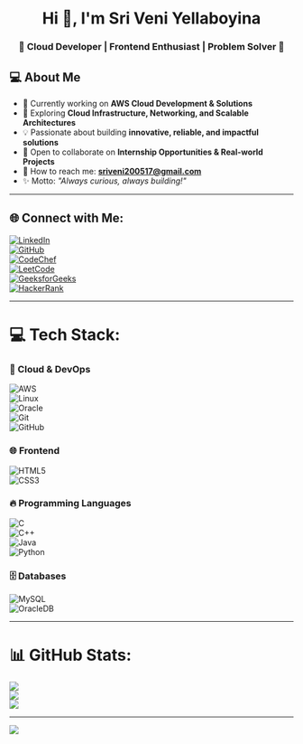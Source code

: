<h1 align="center">Hi 👋, I'm Sri Veni Yellaboyina</h1>
<h3 align="center">🌟 Cloud Developer | Frontend Enthusiast | Problem Solver 🌟</h3>

## 💻 About Me  
- 🚀 Currently working on **AWS Cloud Development & Solutions**  
- 🌱 Exploring **Cloud Infrastructure, Networking, and Scalable Architectures**  
- 💡 Passionate about building **innovative, reliable, and impactful solutions**  
- 🤝 Open to collaborate on **Internship Opportunities & Real-world Projects**  
- 📧 How to reach me: **sriveni200517@gmail.com**  
- ✨ Motto: *"Always curious, always building!"*  

---

## 🌐 Connect with Me:
[![LinkedIn](https://img.shields.io/badge/LinkedIn-%230077B5.svg?logo=linkedin&logoColor=white)](https://www.linkedin.com/in/sriveniyellaboyina/)  
[![GitHub](https://img.shields.io/badge/GitHub-000000.svg?logo=github&logoColor=white)](https://github.com/Sriveniyellaboyina)  
[![CodeChef](https://img.shields.io/badge/CodeChef-%235B4638.svg?logo=codechef&logoColor=white)](https://www.codechef.com/users/sriveni_200517)  
[![LeetCode](https://img.shields.io/badge/LeetCode-%23FFA116.svg?logo=leetcode&logoColor=white)](https://leetcode.com/u/Sri_veni_05/)  
[![GeeksforGeeks](https://img.shields.io/badge/GeeksforGeeks-%2300C853.svg?logo=geeksforgeeks&logoColor=white)](https://www.geeksforgeeks.org/user/sriveni7ov6/)  
[![HackerRank](https://img.shields.io/badge/HackerRank-%2300EA64.svg?logo=hackerrank&logoColor=white)](https://www.hackerrank.com/profile/Sriveni200517)  

---

# 💻 Tech Stack:
### 🚀 Cloud & DevOps
![AWS](https://img.shields.io/badge/AWS-%23FF9900.svg?style=for-the-badge&logo=amazonaws&logoColor=white)  
![Linux](https://img.shields.io/badge/Linux-%23FCC624.svg?style=for-the-badge&logo=linux&logoColor=black)  
![Oracle](https://img.shields.io/badge/Oracle-%23F00000.svg?style=for-the-badge&logo=oracle&logoColor=white)  
![Git](https://img.shields.io/badge/Git-%23F05032.svg?style=for-the-badge&logo=git&logoColor=white)  
![GitHub](https://img.shields.io/badge/GitHub-%23121011.svg?style=for-the-badge&logo=github&logoColor=white)  

### 🌐 Frontend
![HTML5](https://img.shields.io/badge/HTML5-%23E34F26.svg?style=for-the-badge&logo=html5&logoColor=white)  
![CSS3](https://img.shields.io/badge/CSS3-%231572B6.svg?style=for-the-badge&logo=css3&logoColor=white)  

### 🔥 Programming Languages
![C](https://img.shields.io/badge/C-%2300599C.svg?style=for-the-badge&logo=c&logoColor=white)  
![C++](https://img.shields.io/badge/C++-%2300599C.svg?style=for-the-badge&logo=c%2B%2B&logoColor=white)  
![Java](https://img.shields.io/badge/Java-%23ED8B00.svg?style=for-the-badge&logo=openjdk&logoColor=white)  
![Python](https://img.shields.io/badge/Python-%233776AB.svg?style=for-the-badge&logo=python&logoColor=white)  

### 🗄️ Databases
![MySQL](https://img.shields.io/badge/MySQL-%234479A1.svg?style=for-the-badge&logo=mysql&logoColor=white)  
![OracleDB](https://img.shields.io/badge/OracleDB-%23F80000.svg?style=for-the-badge&logo=oracle&logoColor=white)  

---

# 📊 GitHub Stats:
![](https://github-readme-stats.vercel.app/api?username=Sriveniyellaboyina&theme=radical&hide_border=false&include_all_commits=true&count_private=true)<br/>
![](https://github-readme-streak-stats.herokuapp.com/?user=Sriveniyellaboyina&theme=radical&hide_border=false)<br/>
![](https://github-readme-stats.vercel.app/api/top-langs/?username=Sriveniyellaboyina&theme=radical&hide_border=false&include_all_commits=true&count_private=true&layout=compact)

---

[![](https://visitcount.itsvg.in/api?id=Sriveniyellaboyina&icon=0&color=12)](https://visitcount.itsvg.in)

<!-- Designed with ❤️ using GPRM ( https://gprm.itsvg.in ) -->
